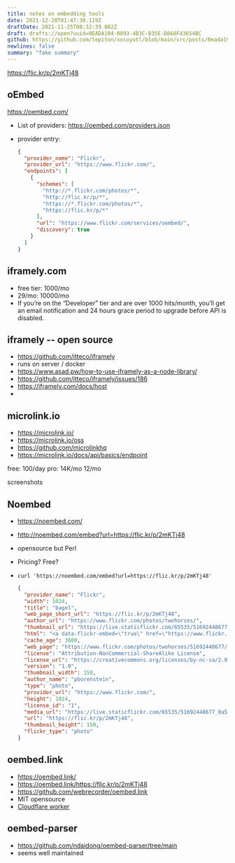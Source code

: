 ```yaml
---
title: notes on embedding tools
date: 2021-12-20T01:47:30.119Z
draftDate: 2021-11-25T08:32:39.082Z
draft: drafts://open?uuid=0EADA194-0893-4B3C-B35E-D868F43654BC
github: https://github.com/tepiton/xocoyotl/blob/main/src/posts/0eada194-0893-4b3c-b35e-d868f43654bc.md
newlines: false
summary: "fake summary"
---
```

https://flic.kr/p/2mKTj48



## oEmbed

https://oembed.com/

- List of providers: https://oembed.com/providers.json
- provider entry:

  ```json
  {
    "provider_name": "Flickr",
    "provider_url": "https://www.flickr.com/",
    "endpoints": [
      {
        "schemes": [
          "http://*.flickr.com/photos/*",
          "http://flic.kr/p/*",
          "https://*.flickr.com/photos/*",
          "https://flic.kr/p/*"
        ],
        "url": "https://www.flickr.com/services/oembed/",
        "discovery": true
      }
    ]
  }
  ```

## iframely.com

- free tier: 1000/mo
- 29/mo: 10000/mo 
- If you’re on the “Developer” tier and are over 1000 hits/month, you’ll get an email notification and 24 hours grace period to upgrade before API is disabled.

## iframely -- open source

- https://github.com/itteco/iframely
- runs on server / docker
- https://www.asad.pw/how-to-use-iframely-as-a-node-library/
- https://github.com/itteco/iframely/issues/186
- https://iframely.com/docs/host
- 


## microlink.io

- https://microlink.io/
- https://microlink.io/oss
- https://github.com/microlinkhq
- https://microlink.io/docs/api/basics/endpoint

free: 100/day
pro: 14K/mo 12/mo

screenshots

## Noembed

- https://noembed.com/
- http://noembed.com/embed?url=https://flic.kr/p/2mKTj48
- opensource but Perl
- Pricing? Free?
- `curl 'https://noembed.com/embed?url=https://flic.kr/p/2mKTj48'`

  ```json
  {
    "provider_name": "Flickr",
    "width": 1024,
    "title": "bagel",
    "web_page_short_url": "https://flic.kr/p/2mKTj48",
    "author_url": "https://www.flickr.com/photos/twohorses/",
    "thumbnail_url": "https://live.staticflickr.com/65535/51692448677_0a5ab1f282_q.jpg",
    "html": "<a data-flickr-embed=\"true\" href=\"https://www.flickr.com/photos/twohorses/51692448677/\" title=\"bagel by pborenstein, on Flickr\"><img alt=\"bagel\" height=\"1024\" src=\"https://noembed.com/i/https://live.staticflickr.com/65535/51692448677_0a5ab1f282_b.jpg\" width=\"1024\"></a><script async src=\"https://embedr.flickr.com/assets/client-code.js\" charset=\"utf-8\"></script>",
    "cache_age": 3600,
    "web_page": "https://www.flickr.com/photos/twohorses/51692448677/",
    "license": "Attribution-NonCommercial-ShareAlike License",
    "license_url": "https://creativecommons.org/licenses/by-nc-sa/2.0/",
    "version": "1.0",
    "thumbnail_width": 150,
    "author_name": "pborenstein",
    "type": "photo",
    "provider_url": "https://www.flickr.com/",
    "height": 1024,
    "license_id": "1",
    "media_url": "https://live.staticflickr.com/65535/51692448677_0a5ab1f282_b.jpg",
    "url": "https://flic.kr/p/2mKTj48",
    "thumbnail_height": 150,
    "flickr_type": "photo"
  }
  ```
## oembed.link

- https://oembed.link/
- https://oembed.link/https://flic.kr/p/2mKTj48
- https://github.com/webrecorder/oembed.link
- MIT opensource
- [Cloudflare worker](https://workers.cloudflare.com/)


## oembed-parser

- https://github.com/ndaidong/oembed-parser/tree/main
- seems well maintained
